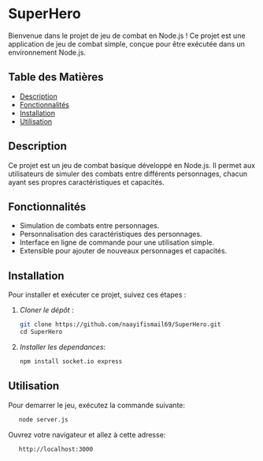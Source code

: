 # SuperHero

Bienvenue dans le projet de jeu de combat en Node.js ! Ce projet est une application de jeu de combat simple, conçue pour être exécutée dans un environnement Node.js.

## Table des Matières

- [Description](#description)
- [Fonctionnalités](#fonctionnalités)
- [Installation](#installation)
- [Utilisation](#utilisation)


## Description

Ce projet est un jeu de combat basique développé en Node.js. Il permet aux utilisateurs de simuler des combats entre différents personnages, chacun ayant ses propres caractéristiques et capacités.

## Fonctionnalités

- Simulation de combats entre personnages.
- Personnalisation des caractéristiques des personnages.
- Interface en ligne de commande pour une utilisation simple.
- Extensible pour ajouter de nouveaux personnages et capacités.

## Installation

Pour installer et exécuter ce projet, suivez ces étapes :

1. *Cloner le dépôt* :

   ```bash
   git clone https://github.com/naayifismail69/SuperHero.git
   cd SuperHero

2. *Installer les dependances*:

    ```bash
   npm install socket.io express


## Utilisation 

Pour demarrer le jeu, exécutez la commande suivante: 

```bash
   node server.js
```
Ouvrez votre navigateur et allez à cette adresse: 

```bash
   http://localhost:3000
```